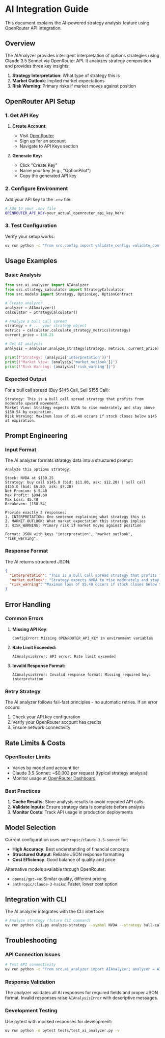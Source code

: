 # AI Integration Guide

This document explains the AI-powered strategy analysis feature using OpenRouter API integration.

## Overview

The AIAnalyzer provides intelligent interpretation of options strategies using Claude 3.5 Sonnet via OpenRouter API. It analyzes strategy composition and provides three key insights:

1. **Strategy Interpretation**: What type of strategy this is
2. **Market Outlook**: Implied market expectations 
3. **Risk Warning**: Primary risks if market moves against position

## OpenRouter API Setup

### 1. Get API Key

1. **Create Account:**
   - Visit [OpenRouter](https://openrouter.ai/keys)
   - Sign up for an account
   - Navigate to API Keys section

2. **Generate Key:**
   - Click "Create Key"
   - Name your key (e.g., "OptionPilot")
   - Copy the generated API key

### 2. Configure Environment

Add your API key to the `.env` file:
```bash
# Add to your .env file
OPENROUTER_API_KEY=your_actual_openrouter_api_key_here
```

### 3. Test Configuration

Verify your setup works:
```bash
uv run python -c "from src.config import validate_config; validate_config(); print('Configuration valid')"
```

## Usage Examples

### Basic Analysis

```python
from src.ai_analyzer import AIAnalyzer
from src.strategy_calculator import StrategyCalculator
from src.models import Strategy, OptionLeg, OptionContract

# Create analyzer
analyzer = AIAnalyzer()
calculator = StrategyCalculator()

# Analyze a bull call spread
strategy = # ... your strategy object
metrics = calculator.calculate_strategy_metrics(strategy)
current_price = 150.25

# Get AI analysis
analysis = analyzer.analyze_strategy(strategy, metrics, current_price)

print(f"Strategy: {analysis['interpretation']}")
print(f"Market View: {analysis['market_outlook']}")
print(f"Risk Warning: {analysis['risk_warning']}")
```

### Expected Output

For a bull call spread (Buy $145 Call, Sell $155 Call):
```
Strategy: This is a bull call spread strategy that profits from moderate upward movement.
Market View: Strategy expects NVDA to rise moderately and stay above $150.54 by expiration.
Risk Warning: Maximum loss of $5.40 occurs if stock closes below $145 at expiration.
```

## Prompt Engineering

### Input Format

The AI analyzer formats strategy data into a structured prompt:

```
Analyze this options strategy:

Stock: NVDA at $150.25
Strategy: buy call $145.0 (bid: $11.80, ask: $12.20) | sell call $155.0 (bid: $6.80, ask: $7.20)
Net Premium: $-5.40
Max Profit: $994.60
Max Loss: $5.40
Breakeven: [150.54]

Provide exactly 3 responses:
1. INTERPRETATION: One sentence explaining what strategy this is
2. MARKET_OUTLOOK: What market expectation this strategy implies
3. RISK_WARNING: Primary risk if market moves against position

Format: JSON with keys "interpretation", "market_outlook", "risk_warning".
```

### Response Format

The AI returns structured JSON:
```json
{
  "interpretation": "This is a bull call spread strategy that profits from moderate upward movement.",
  "market_outlook": "Strategy expects NVDA to rise moderately and stay above $150.54 by expiration.",
  "risk_warning": "Maximum loss of $5.40 occurs if stock closes below $145 at expiration."
}
```

## Error Handling

### Common Errors

1. **Missing API Key:**
   ```
   ConfigError: Missing OPENROUTER_API_KEY in environment variables
   ```

2. **Rate Limit Exceeded:**
   ```
   AIAnalysisError: API error: Rate limit exceeded
   ```

3. **Invalid Response Format:**
   ```
   AIAnalysisError: Invalid response format: Missing required key: interpretation
   ```

### Retry Strategy

The AI analyzer follows fail-fast principles - no automatic retries. If an error occurs:
1. Check your API key configuration
2. Verify your OpenRouter account has credits
3. Ensure network connectivity

## Rate Limits & Costs

### OpenRouter Limits
- Varies by model and account tier
- Claude 3.5 Sonnet: ~$0.003 per request (typical strategy analysis)
- Monitor usage at [OpenRouter Dashboard](https://openrouter.ai/activity)

### Best Practices
1. **Cache Results**: Store analysis results to avoid repeated API calls
2. **Validate Inputs**: Ensure strategy data is complete before analysis
3. **Monitor Costs**: Track API usage in production deployments

## Model Selection

Current configuration uses `anthropic/claude-3.5-sonnet` for:
- **High Accuracy**: Best understanding of financial concepts
- **Structured Output**: Reliable JSON response formatting
- **Cost Efficiency**: Good balance of quality and price

Alternative models available through OpenRouter:
- `openai/gpt-4o`: Similar quality, different pricing
- `anthropic/claude-3-haiku`: Faster, lower cost option

## Integration with CLI

The AI analyzer integrates with the CLI interface:
```bash
# Analyze strategy (future CLI command)
uv run python cli.py analyze-strategy --symbol NVDA --strategy bull-call-spread
```

## Troubleshooting

### API Connection Issues
```bash
# Test API connectivity
uv run python -c "from src.ai_analyzer import AIAnalyzer; analyzer = AIAnalyzer(); print('AI analyzer ready')"
```

### Response Validation
The analyzer validates all AI responses for required fields and proper JSON format. Invalid responses raise `AIAnalysisError` with descriptive messages.

### Development Testing
Use pytest with mocked responses for development:
```bash
uv run python -m pytest tests/test_ai_analyzer.py -v
```
